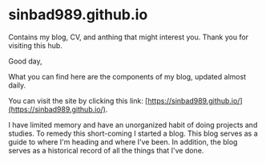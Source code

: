 # sinbad989.github.io

Contains my blog, CV, and anthing that might interest you. 
Thank you for visiting this hub.

Good day, 

What you can find here are the components of my blog, updated almost daily.

You can visit the site by clicking this link: [https://sinbad989.github.io/](https://sinbad989.github.io/). 

I have limited memory and have an unorganized habit of doing projects and studies. To remedy this short-coming I started a blog. This blog serves as a guide to where I'm heading and where I've been. In addition, the blog serves as a historical record of all the things that I've done. 




